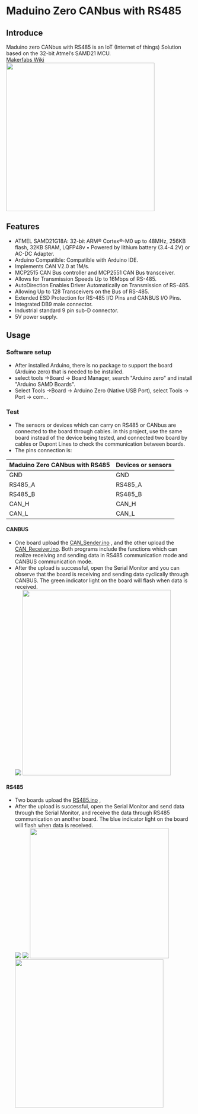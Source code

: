 # Maduino Zero CANbus with RS485
## Introduce


Maduino zero CANbus with RS485 is an IoT (Internet of things) Solution based on the 32-bit Atmel’s SAMD21 MCU.<br>
[Makerfabs Wiki](https://www.makerfabs.com/wiki/index.php?title=Maduino_Zero_Canbus_with_RS485) <br>
<img src="https://github.com/Makerfabs/Maduino-CANbus-RS485/blob/main/md_pic/Maduino_RS485_101.jpg" width="400" height="400"  alt=""/><br/>

## Features


* ATMEL SAMD21G18A: 32-bit ARM® Cortex®-M0 up to 48MHz, 256KB flash, 32KB SRAM, LQFP48v • Powered by lithium battery (3.4-4.2V) or AC-DC Adapter.<br>
* Arduino Compatible: Compatible with Arduino IDE.<br>
* Implements CAN V2.0 at 1M/s.<br>
* MCP2515 CAN Bus controller and MCP2551 CAN Bus transceiver.<br>
* Allows for Transmission Speeds Up to 16Mbps of RS-485.<br>
* AutoDirection Enables Driver Automatically on Transmission of RS-485.<br>
* Allowing Up to 128 Transceivers on the Bus of RS-485.<br>
* Extended ESD Protection for RS-485 I/O Pins and CANBUS I/O Pins.<br>
* Integrated DB9 male connector.<br>
* Industrial standard 9 pin sub-D connector.<br>
* 5V power supply.<br>

## Usage


### Software setup

* After installed Arduino, there is no package to support the board (Arduino zero) that is needed to be installed.<br>
* select tools ->Board -> Board Manager, search "Arduino zero" and install "Arduino SAMD Boards".<br>
* Select Tools ->Board -> Arduino Zero (Native USB Port), select Tools -> Port -> com…<br>

### Test

* The sensors or devices which can carry on RS485 or CANbus are connected to the board through cables. in this project, use the same board instead of the device being tested, and connected two board by cables or Dupont Lines to check the communication between boards.<br>
* The pins connection is:<br>

|Maduino Zero CANbus with RS485 |Devices or sensors |
|---|---|
|GND |GND |
|RS485_A |RS485_A |
|RS485_B |RS485_B |
|CAN_H | CAN_H |
|CAN_L | CAN_L |

#### CANBUS
* One board upload the [CAN_Sender.ino](https://github.com/Makerfabs/Maduino-CANbus-RS485/blob/main/CAN_Sender/CAN_Sender.ino) , and the other upload the [CAN_Receiver.ino](https://github.com/Makerfabs/Maduino-CANbus-RS485/blob/main/CAN_Receiver/CAN_Receiver.ino). Both programs include the functions which can realize receiving and sending data in RS485 communication mode and CANBUS communication mode.<br>
* After the upload is successful, open the Serial Monitor and you can observe that the board is receiving and sending data cyclically through CANBUS. The green indicator light on the board will flash when data is received.<br>
![](https://github.com/Makerfabs/Maduino-CANbus-RS485/blob/main/md_pic/Maduino_RS485_103.jpg)
<img src="https://github.com/Makerfabs/Maduino-CANbus-RS485/blob/main/md_pic/Maduino_RS485_103.jpg" width="400" height="500"  alt=""/><br/>

#### RS485
* Two boards upload the [RS485.ino](https://github.com/Makerfabs/Maduino-CANbus-RS485/blob/main/RS485/RS485.ino) ,
* After the upload is successful, open the Serial Monitor and send data through the Serial Monitor, and receive the data through RS485 communication on another board. The blue indicator light on the board will flash when data is received.<br>
![](https://github.com/Makerfabs/Maduino-CANbus-RS485/blob/main/md_pic/Maduino_RS485_104.jpg)
![](https://github.com/Makerfabs/Maduino-CANbus-RS485/blob/main/md_pic/Maduino_RS485_105.jpg)
<img src="https://github.com/Makerfabs/Maduino-CANbus-RS485/blob/main/md_pic/Maduino_RS485_104.jpg" width="375" height="350"  alt=""/><br/>
<img src="https://github.com/Makerfabs/Maduino-CANbus-RS485/blob/main/md_pic/Maduino_RS485_105.jpg" width="400" height="400"  alt=""/><br/>














